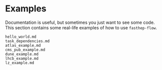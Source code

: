 # Examples

Documentation is useful, but sometimes you just want to see some code. This
section contains some real-life examples of how to use `fasthep-flow`.

```{toctree}
hello_world.md
task_dependencies.md
atlas_example.md
cms_pub_example.md
dune_example.md
lhcb_example.md
lz_example.md
```
